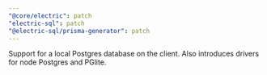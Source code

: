 ```yaml
---
"@core/electric": patch
"electric-sql": patch
"@electric-sql/prisma-generator": patch
---
```


Support for a local Postgres database on the client. Also introduces drivers for node Postgres and PGlite.
